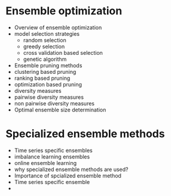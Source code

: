 # Ensemble optimization

- Overview of ensemble optimization
- model selection strategies
  - random selection
  - greedy selection
  - cross validation based selection
  - genetic algorithm
-  Ensemble pruning methods
  - clustering based pruning
  - ranking based pruning
  - optimization based pruning
-  diversity measures
  - pairwise diversity measures
  - non pairwise diversity measures
- Optimal ensemble size determination

# Specialized ensemble methods
- Time series specific ensembles
- imbalance learning ensembles
- online ensemble learning
- why specialized ensemble methods are used?
- Importance of spcialized ensemble method
- Time series specific ensemble
- 
